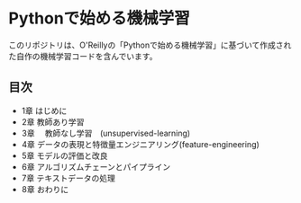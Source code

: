 # Pythonで始める機械学習

このリポジトリは、O'Reillyの「Pythonで始める機械学習」に基づいて作成された自作の機械学習コードを含んでいます。

## 目次

- 1章 はじめに
- 2章 教師あり学習
- 3章　 教師なし学習　(unsupervised-learning)
- 4章 データの表現と特徴量エンジニアリング(feature-engineering)
- 5章 モデルの評価と改良
- 6章 アルゴリズムチェーンとパイプライン
- 7章 テキストデータの処理
- 8章 おわりに



